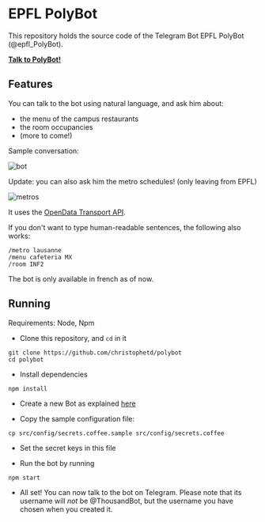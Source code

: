 # EPFL PolyBot

This repository holds the source code of the Telegram Bot EPFL PolyBot (@epfl_PolyBot).

[**Talk to PolyBot!**](https://telegram.me/epfl_polybot)

## Features

You can talk to the bot using natural language, and ask him about:
- the menu of the campus restaurants
- the room occupancies
- (more to come!)

Sample conversation:

![bot](https://cloud.githubusercontent.com/assets/136675/18413587/8a40d208-77b4-11e6-87f5-7660b81c9afb.PNG)

Update: you can also ask him the metro schedules! (only leaving from EPFL)

![metros](https://cloud.githubusercontent.com/assets/136675/20647472/c84bf8fe-b49d-11e6-98bf-b9ef84fe9f52.PNG)

It uses the [OpenData Transport API](https://transport.opendata.ch/).

If you don't want to type human-readable sentences, the following also works:

```
/metro lausanne
/menu cafeteria MX
/room INF2
```


The bot is only available in french as of now.

## Running

Requirements: Node, Npm

- Clone this repository, and `cd` in it

```
git clone https://github.com/christophetd/polybot
cd polybot
```
- Install dependencies

```
npm install
```
- Create a new Bot as explained [here](https://core.telegram.org/bots#3-how-do-i-create-a-bot)

- Copy the sample configuration file:

```
cp src/config/secrets.coffee.sample src/config/secrets.coffee
```
- Set the secret keys in this file

- Run the bot by running

```
npm start
```

- All set! You can now talk to the bot on Telegram. Please note that its username will *not* be @ThousandBot, but the username you have chosen when you created it.
